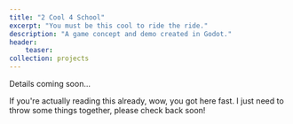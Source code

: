 ```yaml
---
title: "2 Cool 4 School"
excerpt: "You must be this cool to ride the ride."
description: "A game concept and demo created in Godot."
header:
    teaser: 
collection: projects
---
```


Details coming soon... 

If you're actually reading this already, wow, you got here fast.  I just need to throw some things together, please check back soon!